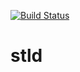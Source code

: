 [![Build Status](https://travis-ci.org/ostapneko/stld.png)](https://travis-ci.org/ostapneko/stld)

stld
====
